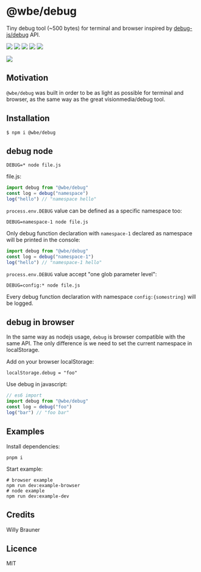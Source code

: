 # @wbe/debug

Tiny debug tool (~500 bytes) for terminal and browser inspired by [debug-js/debug](https://github.com/debug-js/debug) API.

![](https://img.shields.io/npm/v/@wbe/debug/latest.svg)
![](https://github.com/willybrauner/debug/workflows/CI/badge.svg)
![](https://img.shields.io/bundlephobia/minzip/@wbe/debug.svg)
![](https://img.shields.io/npm/dt/@wbe/debug.svg)
![](https://img.shields.io/npm/l/@wbe/debug.svg)

![](screen.jpg)

## Motivation

`@wbe/debug` was built in order to be as light as possible for terminal and browser,
as the same way as the great visionmedia/debug tool.

## Installation

```shell script
$ npm i @wbe/debug
```

## debug node

```shell
DEBUG=* node file.js
```

file.js:

```js
import debug from "@wbe/debug"
const log = debug("namespace")
log("hello") // "namespace hello"
```

`process.env.DEBUG` value can be defined as a specific namespace too:

```shell
DEBUG=namespace-1 node file.js
```

Only debug function declaration with `namespace-1` declared as namespace will be printed in the console:

```js
import debug from "@wbe/debug"
const log = debug("namespace-1")
log("hello") // "namespace-1 hello"
```

`process.env.DEBUG` value accept "one glob parameter level":

```shell
DEBUG=config:* node file.js
```

Every debug function declaration with namespace `config:{somestring}` will be logged.

## debug in browser

In the same way as nodejs usage, `debug` is browser compatible with the same API. The only difference is
we need to set the current namespace in localStorage.

Add on your browser localStorage:

```shell
localStorage.debug = "foo"
```

Use debug in javascript:

```js
// es6 import
import debug from "@wbe/debug"
const log = debug("foo")
log("bar") // "foo bar"
```

## Examples

Install dependencies:

```shell
pnpm i
```

Start example:

```shell
# browser example
npm run dev:example-browser
# node example
npm run dev:example-dev
```

## Credits

Willy Brauner

## Licence

MIT
